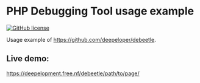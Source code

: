# PHP Debugging Tool usage example

[![GitHub license](https://img.shields.io/github/license/deepeloper/debeetle-example.svg)](https://github.com/deepeloper/debeetle-example/blob/main/LICENSE)

Usage example of https://github.com/deepeloper/debeetle.

## Live demo:
https://deepelopment.free.nf/debeetle/path/to/page/

